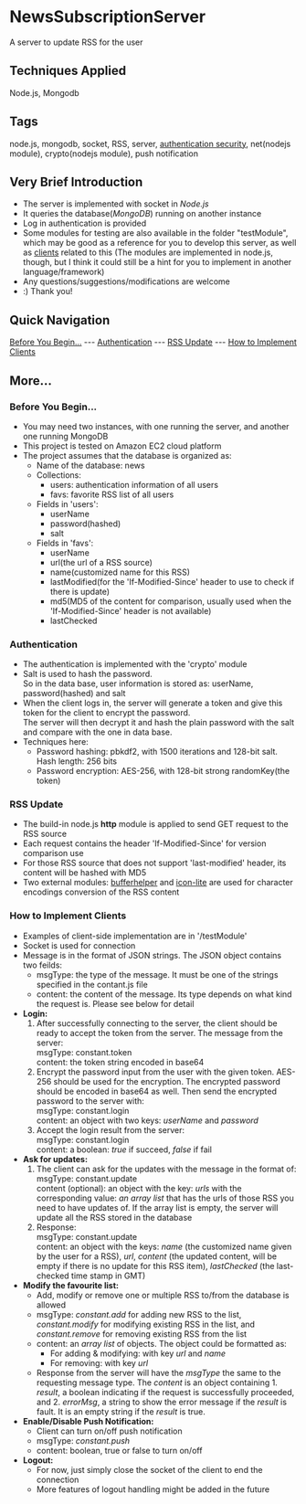 NewsSubscriptionServer
======================

A server to update RSS for the user

<h2>Techniques Applied</h2>
Node.js, Mongodb

<h2>Tags</h2>
node.js, mongodb, socket, RSS, server, <a href='#authentication'>authentication security</a>, net(nodejs module), crypto(nodejs module), push notification

<h2>Very Brief Introduction</h2>
<ul>
<li>The server is implemented with socket in <em>Node.js</em></li>
<li>It queries the database(<em>MongoDB</em>) running on another instance</li>
<li>Log in authentication is provided</li>
<li>Some modules for testing are also available in the folder "testModule", which may be good as a reference for you to develop this server, as well as <a href='#how-to-implement-clients'>clients</a> related to this (The modules are implemented in node.js, though, but I think it could still be a hint for you to implement in another language/framework)</li>
<li>Any questions/suggestions/modifications are welcome</li>
<li>:) Thank you!</li>
</ul>

<h2>Quick Navigation</h2>
<a href='#before-you-begin'>Before You Begin...</a> --- <a href='#authentication'>Authentication</a> --- <a href='#rss-update'>RSS Update</a> --- 
<a href='#how-to-implement-clients'>How to Implement Clients</a>

<h2>More...</h2>
<h3>Before You Begin...</h3>
<ul>
<li>You may need two instances, with one running the server, and another one running MongoDB</li>
<li>This project is tested on Amazon EC2 cloud platform</li>
<li>The project assumes that the database is organized as:
    <ul>
	<li>Name of the database: news</li>
	<li>Collections: 
		<ul>
			<li>users: authentication information of all users</li>
			<li>favs: favorite RSS list of all users</li>
		</ul>
	</li>
	<li>Fields in 'users': 
		<ul>
			<li>userName</li>
			<li>password(hashed)</li>
			<li>salt</li>
		</ul>
	<li>Fields in 'favs': 
		<ul>
			<li>userName</li>
			<li>url(the url of a RSS source)</li>
			<li>name(customized name for this RSS)</li>
			<li>lastModified(for the 'If-Modified-Since' header to use to check if there is update)</li>
			<li>md5(MD5 of the content for comparison, usually used when the 'If-Modified-Since' header is not available)</li>
			<li>lastChecked</li>
		</ul>
	</li>
    </ul>
</li>
</ul>

<h3>Authentication</h3>
<ul>
<li>The authentication is implemented with the 'crypto' module</li>
<li>Salt is used to hash the password.<br /> 
    So in the data base, user information is stored as: userName, password(hashed) and salt</li>
<li>When the client logs in, the server will generate a token and give this token for the client
    to encrypt the password.<br />The server will then decrypt it and hash the plain password with the salt
    and compare with the one in data base.</li>
<li>Techniques here: 
    <ul>
      <li>Password hashing: pbkdf2, with 1500 iterations and 128-bit salt. Hash length: 256 bits</li>
      <li>Password encryption: AES-256, with 128-bit strong randomKey(the token)</li>
    </ul>
</li>
</ul>

<h3>RSS Update</h3>
<ul>
<li>The build-in node.js <b>http</b> module is applied to send GET request to the RSS source</li>
<li>Each request contains the header 'If-Modified-Since' for version comparison use</li>
<li>For those RSS source that does not support 'last-modified' header, its content will be hashed with MD5</li>
<li>Two external modules: <a href='https://github.com/JacksonTian/bufferhelper'>bufferhelper</a> 
and <a href='https://github.com/ashtuchkin/iconv-lite'>icon-lite</a> are used for character encodings conversion of the RSS content</li>
</ul>

<h3>How to Implement Clients</h3>
<ul>
	<li>Examples of client-side implementation are in '/testModule'</li>
	<li>Socket is used for connection</li>
	<li>Message is in the format of JSON strings. The JSON object contains two feilds: 
		<ul>
			<li>msgType: the type of the message. It must be one of the strings specified in the contant.js file</li>
			<li>content: the content of the message. Its type depends on what kind the request is. Please see below for detail</li>
		</ul>
	</li>
	<li><b>Login:</b>
		<ol>
			<li>After successfully connecting to the server, the client should be ready to accept the token from the server. The message from the server: <br/>
			msgType: constant.token<br/>
			content: the token string encoded in base64</li>
			<li>Encrypt the password input from the user with the given token. AES-256 should be used for the encryption. The encrypted password should be encoded in base64 as well.
			Then send the encrypted password to the server with: <br/>
			msgType: constant.login<br/>
			content: an object with two keys: <em>userName</em> and <em>password</em></li>
			<li>Accept the login result from the server: <br/>
			msgType: constant.login<br/>
			content: a boolean: <em>true</em> if succeed, <em>false</em> if fail</li>
		</ol>
	</li>
	<li><b>Ask for updates:</b>
		<ol>
			<li>The client can ask for the updates with the message in the format of:<br/>
			msgType: constant.update<br/>
			content (optional): an object with the key: <em>urls</em> with the corresponding value: <em>an array list</em> that has the urls of those RSS you need to have updates of. 
			If the array list is empty, the server will update all the RSS stored in the database</li>
			<li>Response: <br/>
			msgType: constant.update<br/>
			content: an object with the keys: <em>name</em> (the customized name given by the user for a RSS), 
			<em>url</em>, <em>content</em> (the updated content, will be empty if there is no update for this RSS item), <em>lastChecked</em> (the last-checked time stamp in GMT)</li>
		</ol>
	</li>
	<li><b>Modify the favourite list:</b>
		<ul>
			<li>Add, modify or remove one or multiple RSS to/from the database is allowed</li>
			<li>msgType: <em>constant.add</em> for adding new RSS to the list, 
				     <em>constant.modify</em> for modifying existing RSS in the list, and 
				     <em>constant.remove</em> for removing existing RSS from the list</li>
			<li>content: an <em>array list</em> of objects. The object could be formatted as:
				<ul>
					<li>For adding & modifying: with key <em>url</em> and <em>name</em></li>
					<li>For removing: with key <em>url</em></li>
				</ul>
			</li>
			<li>Response from the server will have the <em>msgType</em> the same to the requesting message type. The <em>content</em> is an object containing 1. <em>result</em>, a boolean indicating if the request is successfully proceeded, and 2. <em>errorMsg</em>, a string to show the error message if the <em>result</em> is fault. It is an empty string if the <em>result</em> is true.</li>
		</ul>
	</li>
	<li><b>Enable/Disable Push Notification:</b>
		<ul>
			<li>Client can turn on/off push notification</li>
			<li>msgType: <em>constant.push</em></li>
			<li>content: boolean, true or false to turn on/off</li>
		</ul>
	</li>
	<li><b>Logout:</b>
		<ul>
			<li>For now, just simply close the socket of the client to end the connection</li>
			<li>More features of logout handling might be added in the future</li>
		</ul>
	</li>

</ul>

